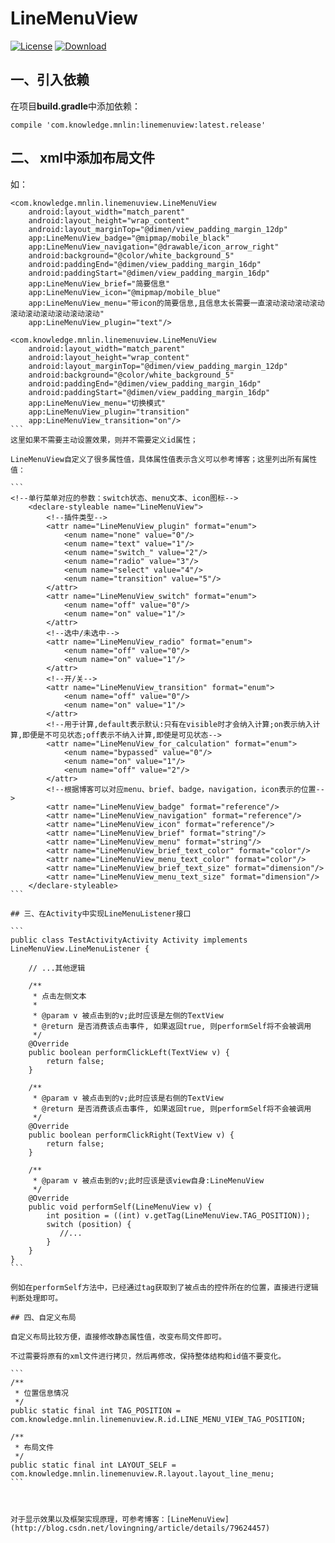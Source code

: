 # LineMenuView
[![License](https://img.shields.io/aur/license/yaourt.svg)](http://www.gnu.org/licenses/gpl-3.0.html)
[![Download](https://api.bintray.com/packages/lovingning/maven/linemenuview/images/download.svg) ](https://bintray.com/lovingning/maven/linemenuview/_latestVersion)


## 一、引入依赖
在项目**build.gradle**中添加依赖：

```
compile 'com.knowledge.mnlin:linemenuview:latest.release'
```

## 二、 xml中添加布局文件

如：

``````
<com.knowledge.mnlin.linemenuview.LineMenuView
    android:layout_width="match_parent"
    android:layout_height="wrap_content"
    android:layout_marginTop="@dimen/view_padding_margin_12dp"
    app:LineMenuView_badge="@mipmap/mobile_black"
    app:LineMenuView_navigation="@drawable/icon_arrow_right"
    android:background="@color/white_background_5"
    android:paddingEnd="@dimen/view_padding_margin_16dp"
    android:paddingStart="@dimen/view_padding_margin_16dp"
    app:LineMenuView_brief="简要信息"
    app:LineMenuView_icon="@mipmap/mobile_blue"
    app:LineMenuView_menu="带icon的简要信息,且信息太长需要一直滚动滚动滚动滚动滚动滚动滚动滚动滚动滚动"
    app:LineMenuView_plugin="text"/>

<com.knowledge.mnlin.linemenuview.LineMenuView
    android:layout_width="match_parent"
    android:layout_height="wrap_content"
    android:layout_marginTop="@dimen/view_padding_margin_12dp"
    android:background="@color/white_background_5"
    android:paddingEnd="@dimen/view_padding_margin_16dp"
    android:paddingStart="@dimen/view_padding_margin_16dp"
    app:LineMenuView_menu="切换模式"
    app:LineMenuView_plugin="transition"
    app:LineMenuView_transition="on"/>
```
这里如果不需要主动设置效果，则并不需要定义id属性；

LineMenuView自定义了很多属性值，具体属性值表示含义可以参考博客；这里列出所有属性值：

```
<!--单行菜单对应的参数：switch状态、menu文本、icon图标-->
    <declare-styleable name="LineMenuView">
        <!--插件类型-->
        <attr name="LineMenuView_plugin" format="enum">
            <enum name="none" value="0"/>
            <enum name="text" value="1"/>
            <enum name="switch_" value="2"/>
            <enum name="radio" value="3"/>
            <enum name="select" value="4"/>
            <enum name="transition" value="5"/>
        </attr>
        <attr name="LineMenuView_switch" format="enum">
            <enum name="off" value="0"/>
            <enum name="on" value="1"/>
        </attr>
        <!--选中/未选中-->
        <attr name="LineMenuView_radio" format="enum">
            <enum name="off" value="0"/>
            <enum name="on" value="1"/>
        </attr>
        <!--开/关-->
        <attr name="LineMenuView_transition" format="enum">
            <enum name="off" value="0"/>
            <enum name="on" value="1"/>
        </attr>
        <!--用于计算,default表示默认:只有在visible时才会纳入计算;on表示纳入计算,即便是不可见状态;off表示不纳入计算,即使是可见状态-->
        <attr name="LineMenuView_for_calculation" format="enum">
            <enum name="bypassed" value="0"/>
            <enum name="on" value="1"/>
            <enum name="off" value="2"/>
        </attr>
        <!--根据博客可以对应menu、brief、badge，navigation，icon表示的位置-->
        <attr name="LineMenuView_badge" format="reference"/>
        <attr name="LineMenuView_navigation" format="reference"/>
        <attr name="LineMenuView_icon" format="reference"/>
        <attr name="LineMenuView_brief" format="string"/>
        <attr name="LineMenuView_menu" format="string"/>
        <attr name="LineMenuView_brief_text_color" format="color"/>
        <attr name="LineMenuView_menu_text_color" format="color"/>
        <attr name="LineMenuView_brief_text_size" format="dimension"/>
        <attr name="LineMenuView_menu_text_size" format="dimension"/>
    </declare-styleable>
```

## 三、在Activity中实现LineMenuListener接口

```
public class TestActivityActivity Activity implements LineMenuView.LineMenuListener {

    // ...其他逻辑

    /**
     * 点击左侧文本
     *
     * @param v 被点击到的v;此时应该是左侧的TextView
     * @return 是否消费该点击事件, 如果返回true, 则performSelf将不会被调用
     */
    @Override
    public boolean performClickLeft(TextView v) {
        return false;
    }

    /**
     * @param v 被点击到的v;此时应该是右侧的TextView
     * @return 是否消费该点击事件, 如果返回true, 则performSelf将不会被调用
     */
    @Override
    public boolean performClickRight(TextView v) {
        return false;
    }

    /**
     * @param v 被点击到的v;此时应该是该view自身:LineMenuView
     */
    @Override
    public void performSelf(LineMenuView v) {
        int position = ((int) v.getTag(LineMenuView.TAG_POSITION));
        switch (position) {
           //...
        }
    }
}
```

例如在performSelf方法中，已经通过tag获取到了被点击的控件所在的位置，直接进行逻辑判断处理即可。

## 四、自定义布局

自定义布局比较方便，直接修改静态属性值，改变布局文件即可。

不过需要将原有的xml文件进行拷贝，然后再修改，保持整体结构和id值不要变化。

```
/**
 * 位置信息情况
 */
public static final int TAG_POSITION = com.knowledge.mnlin.linemenuview.R.id.LINE_MENU_VIEW_TAG_POSITION;

/**
 * 布局文件
 */
public static final int LAYOUT_SELF = com.knowledge.mnlin.linemenuview.R.layout.layout_line_menu;
```


 
对于显示效果以及框架实现原理，可参考博客：[LineMenuView](http://blog.csdn.net/lovingning/article/details/79624457)


